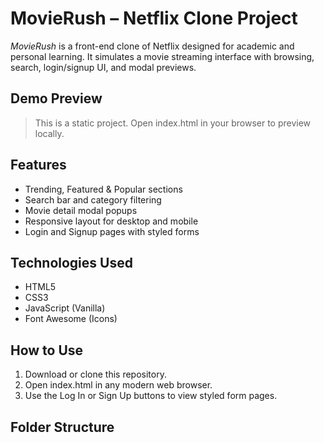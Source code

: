 # MovieRush – Netflix Clone Project

*MovieRush* is a front-end clone of Netflix designed for academic and personal learning. It simulates a movie streaming interface with browsing, search, login/signup UI, and modal previews.

## Demo Preview

> This is a static project. Open index.html in your browser to preview locally.

## Features

- Trending, Featured & Popular sections
- Search bar and category filtering
- Movie detail modal popups
- Responsive layout for desktop and mobile
- Login and Signup pages with styled forms

## Technologies Used

- HTML5
- CSS3
- JavaScript (Vanilla)
- Font Awesome (Icons)

## How to Use

1. Download or clone this repository.
2. Open index.html in any modern web browser.
3. Use the Log In or Sign Up buttons to view styled form pages.

## Folder Structure
